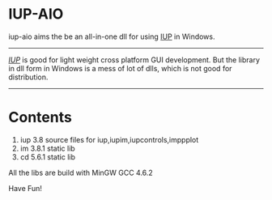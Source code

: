 # IUP-AIO

iup-aio aims the be an all-in-one dll for using [IUP][] in Windows.

----

*[IUP][]* is good for light weight cross platform GUI development.
But the library in dll form in Windows is a mess of lot of dlls, which
is not good for distribution.

----

# Contents

1. iup 3.8 source files for iup,iupim,iupcontrols,imppplot
2. im 3.8.1 static lib
3. cd 5.6.1 static lib

All the libs are build with MinGW GCC 4.6.2

Have Fun!


[IUP]: http://www.tecgraf.puc-rio.br/iup  "IUP - Portable User Interface"